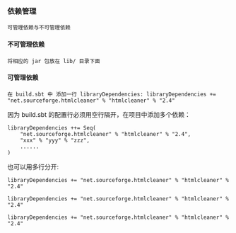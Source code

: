 ### 依赖管理
	可管理依赖与不可管理依赖
#### 不可管理依赖
	将相应的 jar 包放在 lib/ 目录下面
#### 可管理依赖
	在 build.sbt 中 添加一行 libraryDependencies: libraryDependencies += "net.sourceforge.htmlcleaner" % "htmlcleaner" % "2.4"

因为 build.sbt 的配置行必须用空行隔开，在项目中添加多个依赖：

	libraryDependencies ++= Seq(
		"net.sourceforge.htmlcleaner" % "htmlcleaner" % "2.4",
		"xxx" % "yyy" % "zzz",
		......
	)
也可以用多行分开:

	libraryDependencies += "net.sourceforge.htmlcleaner" % "htmlcleaner" % "2.4"

	libraryDependencies += "net.sourceforge.htmlcleaner" % "htmlcleaner" % "2.4"

	libraryDependencies += "net.sourceforge.htmlcleaner" % "htmlcleaner" % "2.4"

